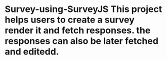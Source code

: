 # Survey-using-SurveyJS This project helps users to create a survey render it and fetch responses. the responses can also be later fetched and editedd.
